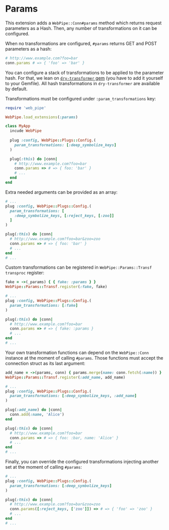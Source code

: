 # Params

This extension adds a `WebPipe::Conn#params` method which returns
request parameters as a Hash. Then, any number of transformations on it can be
configured.

When no transformations are configured, `#params` returns GET and POST
parameters as a hash:

```ruby
# http://www.example.com?foo=bar
conn.params # => { 'foo' => 'bar' }
```

You can configure a stack of transformations to be applied to the
parameter hash. For that, we lean on [`dry-transformer`
gem](https://github.com/dry-rb/dry-transformer) (you have to add it yourself to
your Gemfile). All hash transformations in `dry-transformer` are available by
default.

Transformations must be configured under `:param_transformations`
key:

```ruby
require 'web_pipe'

WebPipe.load_extensions(:params)

class MyApp
  incude WebPipe
  
  plug :config, WebPipe::Plugs::Config.(
    param_transformations: [:deep_symbolize_keys]
  )

  plug(:this) do |conn|
    # http://www.example.com?foo=bar
    conn.params => # => { foo: 'bar' }
    # ...
  end
end
```

Extra needed arguments can be provided as an array:

```ruby
# ...
plug :config, WebPipe::Plugs::Config.(
  param_transformations: [
    :deep_symbolize_keys, [:reject_keys, [:zoo]]
  ]
)

plug(:this) do |conn|
  # http://www.example.com?foo=bar&zoo=zoo
  conn.params => # => { foo: 'bar' }
  # ...
end
# ...
```

Custom transformations can be registered in `WebPipe::Params::Transf` `transproc` register:

```ruby
fake = ->(_params) { { fake: :params } }
WebPipe::Params::Transf.register(:fake, fake)

# ...
plug :config, WebPipe::Plugs::Config.(
  param_transformations: [:fake]
)

plug(:this) do |conn|
  # http://www.example.com?foo=bar
  conn.params => # => { fake: :params }
  # ...
end
# ...
```

Your own transformation functions can depend on the `WebPipe::Conn`
instance at the moment of calling `#params`. Those functions must accept
the connection struct as its last argument:

```ruby
add_name = ->(params, conn) { params.merge(name: conn.fetch(:name)) }
WebPipe::Params::Transf.register(:add_name, add_name)

# ...
plug :config, WebPipe::Plugs::Config.(
  param_transformations: [:deep_symbolize_keys, :add_name]
)

plug(:add_name) do |conn|
  conn.add(:name, 'Alice')
end

plug(:this) do |conn|
  # http://www.example.com?foo=bar
  conn.params => # => { foo: :bar, name: 'Alice' }
  # ...
end
# ...
```
Finally, you can override the configured transformations injecting another set
at the moment of calling `#params`:

```ruby
# ...
plug :config, WebPipe::Plugs::Config.(
  param_transformations: [:deep_symbolize_keys]
)

plug(:this) do |conn|
  # http://www.example.com?foo=bar&zoo=zoo
  conn.params([:reject_keys, ['zoo']]) => # => { 'foo' => 'zoo' }
  # ...
end
# ...
